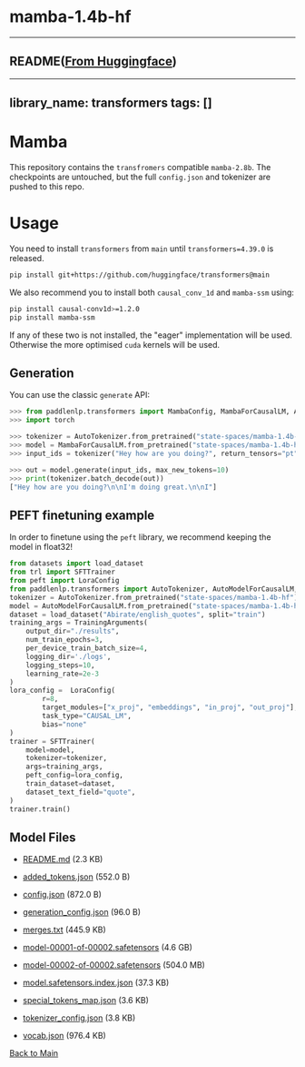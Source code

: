 
# mamba-1.4b-hf
---


## README([From Huggingface](https://huggingface.co/state-spaces/mamba-1.4b-hf))

---
library_name: transformers
tags: []
---

# Mamba

<!-- Provide a quick summary of what the model is/does. -->
This repository contains the `transfromers` compatible `mamba-2.8b`. The checkpoints are untouched, but the full `config.json` and tokenizer are pushed to this repo. 

# Usage

You need to install `transformers` from `main` until `transformers=4.39.0` is released. 
```bash
pip install git+https://github.com/huggingface/transformers@main
```

We also recommend you to install both `causal_conv_1d` and `mamba-ssm` using: 

```bash
pip install causal-conv1d>=1.2.0
pip install mamba-ssm
```

If any of these two is not installed, the "eager" implementation will be used. Otherwise the more optimised `cuda` kernels will be used.

## Generation
You can use the classic `generate` API:
```python
>>> from paddlenlp.transformers import MambaConfig, MambaForCausalLM, AutoTokenizer
>>> import torch

>>> tokenizer = AutoTokenizer.from_pretrained("state-spaces/mamba-1.4b-hf")
>>> model = MambaForCausalLM.from_pretrained("state-spaces/mamba-1.4b-hf")
>>> input_ids = tokenizer("Hey how are you doing?", return_tensors="pt")["input_ids"]

>>> out = model.generate(input_ids, max_new_tokens=10)
>>> print(tokenizer.batch_decode(out))
["Hey how are you doing?\n\nI'm doing great.\n\nI"]
```

## PEFT finetuning example
In order to finetune using the `peft` library, we recommend keeping the model in float32!

```python
from datasets import load_dataset
from trl import SFTTrainer
from peft import LoraConfig
from paddlenlp.transformers import AutoTokenizer, AutoModelForCausalLM, TrainingArguments
tokenizer = AutoTokenizer.from_pretrained("state-spaces/mamba-1.4b-hf")
model = AutoModelForCausalLM.from_pretrained("state-spaces/mamba-1.4b-hf")
dataset = load_dataset("Abirate/english_quotes", split="train")
training_args = TrainingArguments(
    output_dir="./results",
    num_train_epochs=3,
    per_device_train_batch_size=4,
    logging_dir='./logs',
    logging_steps=10,
    learning_rate=2e-3
)
lora_config =  LoraConfig(
        r=8,
        target_modules=["x_proj", "embeddings", "in_proj", "out_proj"],
        task_type="CAUSAL_LM",
        bias="none"
)
trainer = SFTTrainer(
    model=model,
    tokenizer=tokenizer,
    args=training_args,
    peft_config=lora_config,
    train_dataset=dataset,
    dataset_text_field="quote",
)
trainer.train()
```



## Model Files

- [README.md](https://paddlenlp.bj.bcebos.com/models/community/state-spaces/mamba-1.4b-hf/README.md) (2.3 KB)

- [added_tokens.json](https://paddlenlp.bj.bcebos.com/models/community/state-spaces/mamba-1.4b-hf/added_tokens.json) (552.0 B)

- [config.json](https://paddlenlp.bj.bcebos.com/models/community/state-spaces/mamba-1.4b-hf/config.json) (872.0 B)

- [generation_config.json](https://paddlenlp.bj.bcebos.com/models/community/state-spaces/mamba-1.4b-hf/generation_config.json) (96.0 B)

- [merges.txt](https://paddlenlp.bj.bcebos.com/models/community/state-spaces/mamba-1.4b-hf/merges.txt) (445.9 KB)

- [model-00001-of-00002.safetensors](https://paddlenlp.bj.bcebos.com/models/community/state-spaces/mamba-1.4b-hf/model-00001-of-00002.safetensors) (4.6 GB)

- [model-00002-of-00002.safetensors](https://paddlenlp.bj.bcebos.com/models/community/state-spaces/mamba-1.4b-hf/model-00002-of-00002.safetensors) (504.0 MB)

- [model.safetensors.index.json](https://paddlenlp.bj.bcebos.com/models/community/state-spaces/mamba-1.4b-hf/model.safetensors.index.json) (37.3 KB)

- [special_tokens_map.json](https://paddlenlp.bj.bcebos.com/models/community/state-spaces/mamba-1.4b-hf/special_tokens_map.json) (3.6 KB)

- [tokenizer_config.json](https://paddlenlp.bj.bcebos.com/models/community/state-spaces/mamba-1.4b-hf/tokenizer_config.json) (3.8 KB)

- [vocab.json](https://paddlenlp.bj.bcebos.com/models/community/state-spaces/mamba-1.4b-hf/vocab.json) (976.4 KB)


[Back to Main](../../)